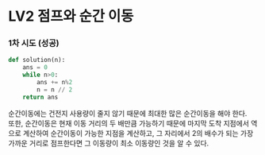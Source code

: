 # LV2 점프와 순간 이동

### 1차 시도 (성공)
```py
def solution(n):
    ans = 0
    while n>0:
        ans += n%2
        n = n // 2
    return ans
```
순간이동에는 건전지 사용량이 줄지 않기 때문에 최대한 많은 순간이동을 해야 한다.  
또한, 순간이동은 현재 이동 거리의 두 배만큼 가능하기 때문에 마지막 도착 지점에서 역으로 계산하여 순간이동이 가능한 지점을 계산하고, 그 자리에서 2의 배수가 되는 가장 가까운 거리로 점프한다면 그 이동량이 최소 이동량인 것을 알 수 있다.